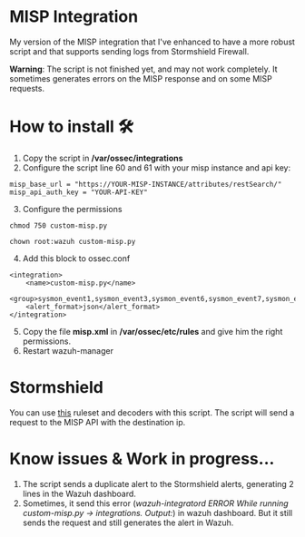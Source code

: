 # MISP Integration
My version of the MISP integration that I've enhanced to have a more robust script and that supports sending logs from Stormshield Firewall.

**Warning**: The script is not finished yet, and may not work completely. 
It sometimes generates errors on the MISP response and on some MISP requests.

# How to install 🛠️
1. Copy the script in **/var/ossec/integrations**
2. Configure the script line 60 and 61 with your misp instance and api key:
```
misp_base_url = "https://YOUR-MISP-INSTANCE/attributes/restSearch/"
misp_api_auth_key = "YOUR-API-KEY"
```
3. Configure the permissions
```
chmod 750 custom-misp.py
```
```
chown root:wazuh custom-misp.py
```
4. Add this block to ossec.conf
```
<integration>
    <name>custom-misp.py</name>
    <group>sysmon_event1,sysmon_event3,sysmon_event6,sysmon_event7,sysmon_event_15,sysmon_event_22,syscheck,stormshield</group>
    <alert_format>json</alert_format>
</integration>
```
5. Copy the file **misp.xml** in **/var/ossec/etc/rules** and give him the right permissions.
6. Restart wazuh-manager

# Stormshield
You can use [this](https://github.com/FryggFR/Wazuh-Stormshield/tree/master) ruleset and decoders with this script.
The script will send a request to the MISP API with the destination ip.

# Know issues & Work in progress...

1) The script sends a duplicate alert to the Stormshield alerts, generating 2 lines in the Wazuh dashboard.
2) Sometimes, it send this error (*wazuh-integratord ERROR  While running custom-misp.py -> integrations. Output:*) in wazuh dashboard. But it still sends the request and still generates the alert in Wazuh.
